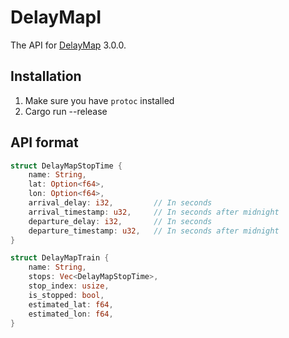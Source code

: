 # DelayMapI

The API for [DelayMap](https://github.com/Robbe7730/DelayMap) 3.0.0.

## Installation

1. Make sure you have `protoc` installed
2. Cargo run --release

## API format

```rust
struct DelayMapStopTime {
    name: String,
    lat: Option<f64>,
    lon: Option<f64>,
    arrival_delay: i32,         // In seconds
    arrival_timestamp: u32,     // In seconds after midnight
    departure_delay: i32,       // In seconds
    departure_timestamp: u32,   // In seconds after midnight
}

struct DelayMapTrain {
    name: String,
    stops: Vec<DelayMapStopTime>,
    stop_index: usize,
    is_stopped: bool,
    estimated_lat: f64,
    estimated_lon: f64,
}
```

